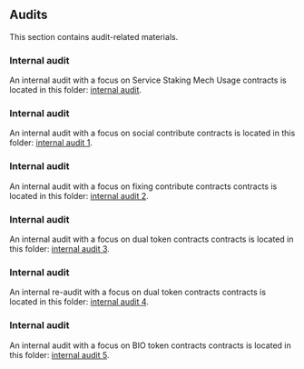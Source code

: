 ## Audits
This section contains audit-related materials.

### Internal audit
An internal audit with a focus on Service Staking Mech Usage
contracts is located in this folder: [internal audit](https://github.com/valory-xyz/autonolas-staking-programmes/blob/main/audits/internal).

### Internal audit
An internal audit with a focus on social contribute
contracts is located in this folder: [internal audit 1](https://github.com/valory-xyz/autonolas-staking-programmes/blob/main/audits/internal1).


### Internal audit
An internal audit with a focus on fixing contribute contracts
contracts is located in this folder: [internal audit 2](https://github.com/valory-xyz/autonolas-staking-programmes/blob/main/audits/internal2).

### Internal audit
An internal audit with a focus on dual token contracts
contracts is located in this folder: [internal audit 3](https://github.com/valory-xyz/autonolas-staking-programmes/blob/main/audits/internal3).

### Internal audit
An internal re-audit with a focus on dual token contracts
contracts is located in this folder: [internal audit 4](https://github.com/valory-xyz/autonolas-staking-programmes/blob/main/audits/internal4).

### Internal audit
An internal audit with a focus on BIO token contracts
contracts is located in this folder: [internal audit 5](https://github.com/valory-xyz/autonolas-staking-programmes/blob/main/audits/internal5).
